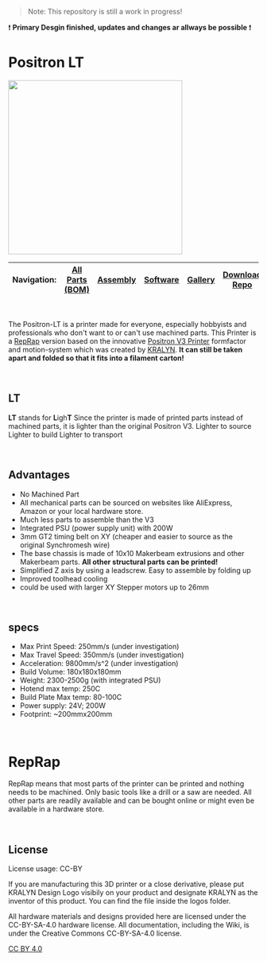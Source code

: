> Note: This repository is still a work in progress!

:exclamation: **Primary Desgin finished, updates and changes ar allways be possible** :exclamation:

# Positron LT

<img src="https://user-images.githubusercontent.com/35639879/213271292-8dee41b2-8bbe-4148-a9ee-8af22a739404.gif" width="350" height="350">

| **Navigation:**| [All Parts (BOM)](/Parts) | [Assembly](/Assembly) | [Software](/Software) | [Gallery](/Gallery) | [Download Repo](../../archive/refs/heads/main.zip)
| --- | --- | --- | --- | --- | --- |

<br>

The Positron-LT is a printer made for everyone, especially hobbyists and professionals who don't want to or can't use machined parts.
This Printer is a [RepRap](https://reprap.org/wiki/RepRap) version based on the innovative [Positron V3 Printer](https://github.com/KRALYN/PositronV3) formfactor and motion-system which was created by [KRALYN](https://github.com/KRALYN/PositronV3).
**It can still be taken apart and folded so that it fits into a filament carton!**

<br>

## LT
**LT** stands for **L**igh**T** 
Since the printer is made of printed parts instead of machined parts, it is lighter than the original Positron V3. 
Lighter to source
Lighter to build
Lighter to transport

<br>

## Advantages 

- No Machined Part
-	All mechanical parts can be sourced on websites like AliExpress, Amazon or your local hardware store.
- Much less parts to assemble than the V3
- Integrated PSU (power supply unit) with 200W
- 3mm GT2 timing belt on XY (cheaper and easier to source as the original Synchromesh wire)
- The base chassis is made of 10x10 Makerbeam extrusions and other Makerbeam parts. **All other structural parts can be printed!**
- Simplified Z axis by using a leadscrew. Easy to assemble by folding up
- Improved toolhead cooling
- could be used with larger XY Stepper motors up to 26mm

<br>

## specs

-	Max Print Speed: 250mm/s (under investigation)
-	Max Travel Speed: 350mm/s (under investigation)
-	Acceleration: 9800mm/s^2 (under investigation)
-	Build Volume: 180x180x180mm
-	Weight: 2300-2500g (with integrated PSU)
-	Hotend max temp: 250C
-	Build Plate Max temp: 80-100C
-	Power supply: 24V; 200W
-	Footprint: ~200mmx200mm

<br>

# RepRap
RepRap means that most parts of the printer can be printed and nothing needs to be machined. Only basic tools like a drill or a saw are needed. All other parts are readily available and can be bought online or might even be available in a hardware store.



<br>

## License

License usage: CC-BY

If you are manufacturing this 3D printer or a close derivative, please put KRALYN Design Logo visibily on your product and designate KRALYN as the inventor of this product. You can find the file inside the logos folder.

All hardware materials and designs provided here are licensed under the CC-BY-SA-4.0 hardware license. All documentation, including the Wiki, is under the Creative Commons CC-BY-SA-4.0 license.

[CC BY 4.0](https://creativecommons.org/licenses/by/4.0/)
